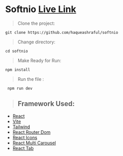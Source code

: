 # Softnio [Live Link](https://ashraful-softnio-restaurant.netlify.app/)


> Clone the project: 
``` clone full 
git clone https://github.com/haqueashraful/softnio
```

> Change directory: 
``` change directory
cd softnio
```

> Make Ready for Run: 
``` Install dependencies
npm install
```

> Run the file :
```Run the file
 npm run dev 
```

> ## Framework Used:
- [React](https://react.dev/)
- [Vite](https://vitejs.dev/)
- [Tailwind](https://tailwindcss.com/)
- [React Router Dom](https://reactrouter.com/en/main)
- [React Icons](https://react-icons.github.io/react-icons/)
- [React Multi Carousel](https://www.npmjs.com/package/react-multi-carousel)
- [React Tab](https://react-tabs.com/)




